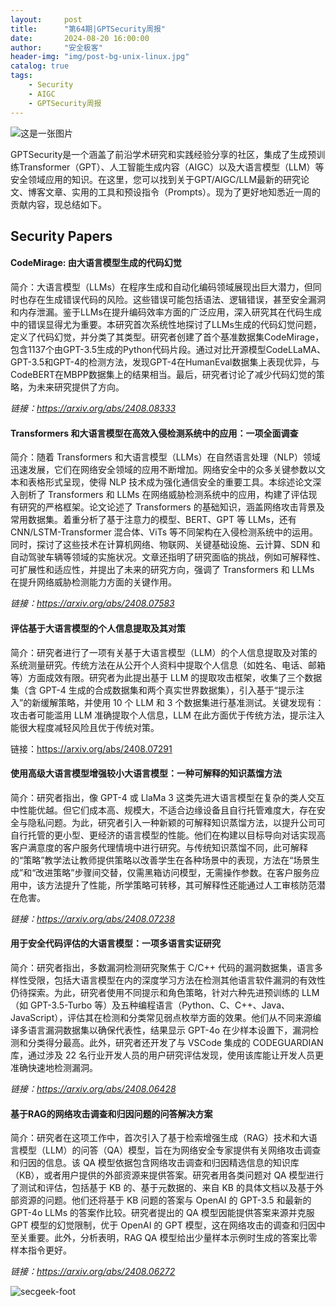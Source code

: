 ```yaml
---
layout:     post
title:      "第64期|GPTSecurity周报"
date:       2024-08-20 16:00:00
author:     "安全极客"
header-img: "img/post-bg-unix-linux.jpg"
catalog: true
tags:
    - Security
    - AIGC
    - GPTSecurity周报
---
```



![这是一张图片](https://www.gptsecurity.info/img/in-post/0807/01.jpg)

GPTSecurity是一个涵盖了前沿学术研究和实践经验分享的社区，集成了生成预训练Transformer（GPT）、人工智能生成内容（AIGC）以及大语言模型（LLM）等安全领域应用的知识。在这里，您可以找到关于GPT/AIGC/LLM最新的研究论文、博客文章、实用的工具和预设指令（Prompts）。现为了更好地知悉近一周的贡献内容，现总结如下。


## Security Papers



#### CodeMirage: 由大语言模型生成的代码幻觉

简介：大语言模型（LLMs）在程序生成和自动化编码领域展现出巨大潜力，但同时也存在生成错误代码的风险。这些错误可能包括语法、逻辑错误，甚至安全漏洞和内存泄漏。鉴于LLMs在提升编码效率方面的广泛应用，深入研究其在代码生成中的错误显得尤为重要。本研究首次系统性地探讨了LLMs生成的代码幻觉问题，定义了代码幻觉，并分类了其类型。研究者创建了首个基准数据集CodeMirage，包含1137个由GPT-3.5生成的Python代码片段。通过对比开源模型CodeLLaMA、GPT-3.5和GPT-4的检测方法，发现GPT-4在HumanEval数据集上表现优异，与CodeBERT在MBPP数据集上的结果相当。最后，研究者讨论了减少代码幻觉的策略，为未来研究提供了方向。

*链接：https://arxiv.org/abs/2408.08333*

#### Transformers 和大语言模型在高效入侵检测系统中的应用：一项全面调查

简介：随着 Transformers 和大语言模型（LLMs）在自然语言处理（NLP）领域迅速发展，它们在网络安全领域的应用不断增加。网络安全中的众多关键参数以文本和表格形式呈现，使得 NLP 技术成为强化通信安全的重要工具。本综述论文深入剖析了 Transformers 和 LLMs 在网络威胁检测系统中的应用，构建了评估现有研究的严格框架。论文论述了 Transformers 的基础知识，涵盖网络攻击背景及常用数据集。着重分析了基于注意力的模型、BERT、GPT 等 LLMs，还有 CNN/LSTM-Transformer 混合体、ViTs 等不同架构在入侵检测系统中的运用。同时，探讨了这些技术在计算机网络、物联网、关键基础设施、云计算、SDN 和自动驾驶车辆等领域的实施状况。文章还指明了研究面临的挑战，例如可解释性、可扩展性和适应性，并提出了未来的研究方向，强调了 Transformers 和 LLMs 在提升网络威胁检测能力方面的关键作用。

*链接：https://arxiv.org/abs/2408.07583*

#### 评估基于大语言模型的个人信息提取及其对策

简介：研究者进行了一项有关基于大语言模型（LLM）的个人信息提取及对策的系统测量研究。传统方法在从公开个人资料中提取个人信息（如姓名、电话、邮箱等）方面成效有限。研究者为此提出基于 LLM 的提取攻击框架，收集了三个数据集（含 GPT-4 生成的合成数据集和两个真实世界数据集），引入基于“提示注入”的新缓解策略，并使用 10 个 LLM 和 3 个数据集进行基准测试。关键发现有：攻击者可能滥用 LLM 准确提取个人信息，LLM 在此方面优于传统方法，提示注入能很大程度减轻风险且优于传统对策。

链接：https://arxiv.org/abs/2408.07291

#### 使用高级大语言模型增强较小大语言模型：一种可解释的知识蒸馏方法

简介：研究者指出，像 GPT-4 或 LlaMa 3 这类先进大语言模型在复杂的类人交互中性能优越。但它们成本高、规模大，不适合边缘设备且自行托管难度大，存在安全与隐私问题。为此，研究者引入一种新颖的可解释知识蒸馏方法，以提升公司可自行托管的更小型、更经济的语言模型的性能。他们在构建以目标导向对话实现高客户满意度的客户服务代理情境中进行研究。与传统知识蒸馏不同，此可解释的“策略”教学法让教师提供策略以改善学生在各种场景中的表现，方法在“场景生成”和“改进策略”步骤间交替，仅需黑箱访问模型，无需操作参数。在客户服务应用中，该方法提升了性能，所学策略可转移，其可解释性还能通过人工审核防范潜在危害。

*链接：https://arxiv.org/abs/2408.07238*

#### 用于安全代码评估的大语言模型：一项多语言实证研究
简介：研究者指出，多数漏洞检测研究聚焦于 C/C++ 代码的漏洞数据集，语言多样性受限，包括大语言模型在内的深度学习方法在检测其他语言软件漏洞的有效性仍待探索。为此，研究者使用不同提示和角色策略，针对六种先进预训练的 LLM（如 GPT-3.5-Turbo 等）及五种编程语言（Python、C、C++、Java、JavaScript），评估其在检测和分类常见弱点枚举方面的效果。他们从不同来源编译多语言漏洞数据集以确保代表性，结果显示 GPT-4o 在少样本设置下，漏洞检测和分类得分最高。此外，研究者还开发了与 VSCode 集成的 CODEGUARDIAN 库，通过涉及 22 名行业开发人员的用户研究评估发现，使用该库能让开发人员更准确快速地检测漏洞。

*链接：https://arxiv.org/abs/2408.06428*

#### 基于RAG的网络攻击调查和归因问题的问答解决方案

简介：研究者在这项工作中，首次引入了基于检索增强生成（RAG）技术和大语言模型（LLM）的问答（QA）模型，旨在为网络安全专家提供有关网络攻击调查和归因的信息。该 QA 模型依据包含网络攻击调查和归因精选信息的知识库（KB），或者用户提供的外部资源来提供答案。研究者用各类问题对 QA 模型进行了测试和评估，包括基于 KB 的、基于元数据的、来自 KB 的具体文档以及基于外部资源的问题。他们还将基于 KB 问题的答案与 OpenAI 的 GPT-3.5 和最新的 GPT-4o LLMs 的答案作比较。研究者提出的 QA 模型因能提供答案来源并克服 GPT 模型的幻觉限制，优于 OpenAI 的 GPT 模型，这在网络攻击的调查和归因中至关重要。此外，分析表明，RAG QA 模型给出少量样本示例时生成的答案比零样本指令更好。

*链接：https://arxiv.org/abs/2408.06272*




![secgeek-foot](https://www.gptsecurity.info/img/secgeek-foot.png)
